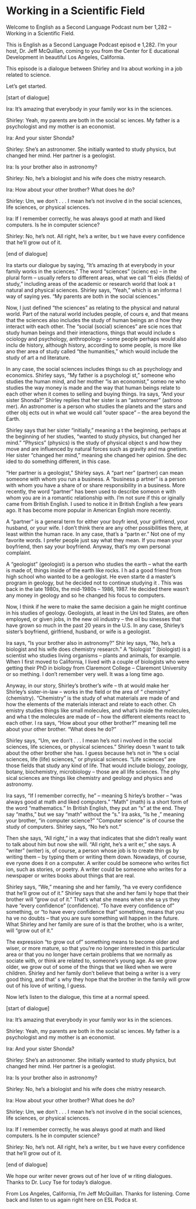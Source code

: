 # Working in a Scientific Field

Welcome to English as a Second Language Podcast num ber 1,282 – Working in a Scientific Field.

This is English as a Second Language Podcast episod e 1,282. I’m your host, Dr. Jeff McQuillan, coming to you from the Center for E ducational Development in beautiful Los Angeles, California.

This episode is a dialogue between Shirley and Ira about working in a job related to science.

Let’s get started.

[start of dialogue]

Ira: It’s amazing that everybody in your family wor ks in the sciences.

Shirley: Yeah, my parents are both in the social sc iences. My father is a psychologist and my mother is an economist.

Ira: And your sister Shonda?

Shirley: She’s an astronomer. She initially wanted to study physics, but changed her mind. Her partner is a geologist.

Ira: Is your brother also in astronomy?

Shirley: No, he’s a biologist and his wife does che mistry research.

Ira: How about your other brother? What does he do?

Shirley: Um, we don’t . . . I mean he’s not involve d in the social sciences, life sciences, or physical sciences.

Ira: If I remember correctly, he was always good at  math and liked computers. Is he in computer science?

Shirley: No, he’s not. All right, he’s a writer, bu t we have every confidence that he’ll grow out of it.

[end of dialogue]

 Ira starts our dialogue by saying, “It’s amazing th at everybody in your family works in the sciences.” The word “sciences” (scienc es) – in the plural form – usually refers to different areas, what we call “fi elds (fields) of study,” including areas of the academic or research world that look a t natural and physical sciences. Shirley says, “Yeah,” which is an informa l way of saying yes. “My parents are both in the social sciences.”

Now, I just defined “the sciences” as relating to the physical and natural world. Part of the natural world includes people, of cours e, and that means that the sciences also includes the study of human beings an d how they interact with each other. The “social (social) sciences” are scie nces that study human beings and their interactions, things that would include s ociology and psychology, anthropology – some people perhaps would also inclu de history, although history, according to some people, is more like ano ther area of study called “the humanities,” which would include the study of art a nd literature.

In any case, the social sciences includes things su ch as psychology and economics. Shirley says, “My father is a psychologi st,” someone who studies the human mind, and her mother “is an economist,” someo ne who studies the way money is made and the way that human beings relate to each other when it comes to selling and buying things. Ira says, “And your sister Shonda?” Shirley replies that her sister is an “astronomer” (astrono mer). An astronomer is a person who studies the planets and the stars and other obj ects out in what we would call “outer space” – the area beyond the Earth.

Shirley says that her sister “initially,” meaning a t the beginning, perhaps at the beginning of her studies, “wanted to study physics,  but changed her mind.” “Physics” (physics) is the study of physical object s and how they move and are influenced by natural forces such as gravity and ma gnetism. Her sister “changed her mind,” meaning she changed her opinion. She dec ided to do something different, in this case.

“Her partner is a geologist,” Shirley says. A “part ner” (partner) can mean someone with whom you run a business. A “business p artner” is a person with whom you have a share of or share responsibility in  a business. More recently, the word “partner” has been used to describe someon e with whom you are in a romantic relationship with. I’m not sure if this or iginally came from British English. I used to notice it in British English a few years ago. It has become more popular in American English more recently.

A “partner” is a general term for either your boyfr iend, your girlfriend, your husband, or your wife. I don’t think there are any other possibilities there, at least within the human race. In any case, that’s a “partn er.” Not one of my favorite words. I prefer people just say what they mean. If you mean your boyfriend, then say your boyfriend. Anyway, that’s my own personal complaint.

A “geologist” (geologist) is a person who studies the earth – what the earth is made of, things inside of the earth like rocks. I h ad a good friend from high school who wanted to be a geologist. He even starte d a master’s program in geology, but he decided not to continue studying it . This was back in the late 1980s, the mid-1980s – 1986, 1987. He decided there  wasn’t any money in geology and so he changed his focus to computers.

Now, I think if he were to make the same decision a gain he might continue in his studies of geology. Geologists, at least in the Uni ted States, are often employed, or given jobs, in the new oil industry – the oil bu sinesses that have grown so much in the past 20 years in the U.S. In any case, Shirley’s sister’s boyfriend, girlfriend, husband, or wife is a geologist.

Ira says, “Is your brother also in astronomy?” Shir ley says, “No, he’s a biologist and his wife does chemistry research.” A “biologist ” (biologist) is a scientist who studies living organisms – plants and animals, for example. When I first moved to California, I lived with a couple of biologists who  were getting their PhD in biology from Claremont College – Claremont University or so mething. I don’t remember very well. It was a long time ago.

Anyway, in our story, Shirley’s brother’s wife – th at would make her Shirley’s sister-in-law – works in the field or the area of “ chemistry” (chemistry). “Chemistry” is the study of what materials are made  of and how the elements of the materials interact and relate to each other. Ch emistry studies things like small molecules, and what’s inside the molecules, and wha t the molecules are made of – how the different elements react to each other. I ra says, “How about your other brother?” meaning tell me about your other brother.  “What does he do?”

Shirley says, “Um, we don’t . . . I mean he’s not i nvolved in the social sciences, life sciences, or physical sciences.” Shirley doesn ’t want to talk about the other brother she has. I guess because he’s not in “the s ocial sciences, life (life) sciences,” or physical sciences. “Life sciences” are those fields that study any kind of life. That would include biology, zoology, botany, biochemistry, microbiology – those are all life sciences. The phy sical sciences are things like chemistry and geology and physics and astronomy.

Ira says, “If I remember correctly, he” – meaning S hirley’s brother – “was always good at math and liked computers.” “Math” (math) is  a short form of the word “mathematics.” In British English, they put an “s” at the end. They say “maths,” but we say “math” without the “s.” Ira asks, “Is he ,” meaning your brother, “in computer science?” “Computer science” is of course the study of computers. Shirley says, “No he’s not.”

Then she says, “All right,” in a way that indicates  that she didn’t really want to talk about him but now she will. “All right, he’s a writ er,” she says. A “writer” (writer) is, of course, a person whose job is to create thin gs by writing them – by typing them or writing them down. Nowadays, of course, eve ryone does it on a computer. A writer could be someone who writes fict ion, such as stories, or poetry. A writer could be someone who writes for a newspaper or writes books about things that are real.

Shirley says, “We,” meaning she and her family, “ha ve every confidence that he’ll grow out of it.” Shirley says that she and her fami ly hope that their brother will “grow out of it.” That’s what she means when she sa ys they have “every confidence” (confidence). “To have every confidence  of” something, or “to have every confidence that” something, means that you ha ve no doubts – that you are sure something will happen in the future. What Shirley and her family are sure of is that the  brother, who is a writer, will “grow out of it.”

The expression “to grow out of” something means to become older and wiser, or more mature, so that you’re no longer interested in  this particular area or that you no longer have certain problems that we normally as sociate with, or think are related to, someone’s young age. As we grow older, we grow out of some of the things that we liked when we were children. Shirley  and her family don’t believe that being a writer is a very good thing, and that’ s why they hope that the brother in the family will grow out of his love of writing,  I guess.

Now let’s listen to the dialogue, this time at a normal speed.

[start of dialogue]

Ira: It’s amazing that everybody in your family wor ks in the sciences.

Shirley: Yeah, my parents are both in the social sc iences. My father is a psychologist and my mother is an economist.

Ira: And your sister Shonda?

 Shirley: She’s an astronomer. She initially wanted to study physics, but changed her mind. Her partner is a geologist.

Ira: Is your brother also in astronomy?

Shirley: No, he’s a biologist and his wife does che mistry research.

Ira: How about your other brother? What does he do?

Shirley: Um, we don’t . . . I mean he’s not involve d in the social sciences, life sciences, or physical sciences.

Ira: If I remember correctly, he was always good at  math and liked computers. Is he in computer science?

Shirley: No, he’s not. All right, he’s a writer, bu t we have every confidence that he’ll grow out of it.

[end of dialogue]

We hope our writer never grows out of her love of w riting dialogues. Thanks to Dr. Lucy Tse for today’s dialogue.

From Los Angeles, California, I’m Jeff McQuillan. Thanks for listening. Come back and listen to us again right here on ESL Podca st.

